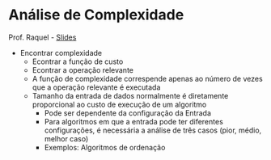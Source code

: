 Análise de Complexidade
===

Prof. Raquel - [Slides](http://webdav.sistemas.pucminas.br:8080/webdav/sistemas/sga/20152/942215_paa_parte1.pdf)

- Encontrar complexidade
	- Econtrar a função de custo
	- Econtrar a operação relevante
	- A função de complexidade correspende apenas ao número de vezes que a operação relevante é executada
	- Tamanho da entrada de dados normalmente é diretamente proporcional ao custo de execução de um algoritmo
		- Pode ser dependente da configuração da Entrada
		- Para algoritmos em que a entrada pode ter diferentes configurações, é necessária a análise de três casos (pior, médio, melhor caso)
		- Exemplos: Algoritmos de ordenação

